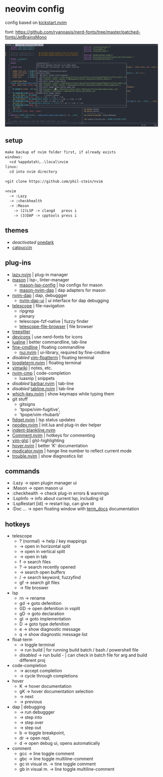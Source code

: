 
# neovim config

config based on [kickstart.nvim](https://github.com/nvim-lua/kickstart.nvim) <br>

font: https://github.com/ryanoasis/nerd-fonts/tree/master/patched-fonts/JetBrainsMono <br>

<img src="https://github.com/phil-stein/nvim/blob/main/screenshot_01.PNG" alt="screenshot" width="800"> <br>

## setup
```
make backup of nvim folder first, if already exists
windows: 
  >cd %appdata%\..\local\nvim
linux:
  cd into nvim directory
  
>git clone https://github.com/phil-stein/nvim 

>nvim
  -> :Lazy
  -> :checkhealth
  -> :Mason
    -> (2)LSP -> clangd   press i
    -> (3)DAP -> cpptools press i
```

## themes
- _deactivated_ [onedark](https://github.com/navarasu/onedark.nvim)
- [catpuccin](https://github.com/catppuccin/nvim)

## plug-ins
- [lazy.nvim](https://github.com/folke/lazy.nvim) | plug-in manager
- [mason](https://github.com/williamboman/mason.nvim) | lsp-, linter-manager
	- [mason-lsp-config](https://github.com/williamboman/mason-lspconfig.nvim) | lsp configs for mason
  - [mason-nvim-dap](https://github.com/jay-babu/mason-nvim-dap.nvim) | dap adapters for mason
- [nvim-dap](https://github.com/mfussenegger/nvim-dap) | dap, debuggger
  - [nvim-dap-ui](https://github.com/rcarriga/nvim-dap-ui) | ui interface for dap debugging
- [telescope](https://github.com/nvim-telescope/telescope.nvim) | file-navigation
	- ripgrep
	- plenary
	- telescope-fzf-native | fuzzy finder
	- [telescope-file-browser](https://github.com/nvim-telescope/telescope-file-browser.nvim) | file browser
- [treesitter](https://github.com/nvim-treesitter/nvim-treesitter) 
- [devicons](https://github.com/ryanoasis/vim-devicons) | use nerd-fonts for icons
- [lualine](https://github.com/nvim-lualine/lualine.nvim) | better commandline, tab-line
- [fine-cmdline](https://github.com/VonHeikemen/fine-cmdline.nvim) | floating commandline
	- [nui.nvim](https://github.com/MunifTanjim/nui.nvim/tree/main) | ui-library, required by fine-cmdline
- _disabled_ [vim-floatterm](https://github.com/voldikss/vim-floaterm) | floating terminal
- [toggleterm.nvim](https://github.com/akinsho/toggleterm.nvim) | floating terminal
- [vimwiki](https://github.com/vimwiki/vimwiki) | notes, etc.
- [nvim-cmp](https://github.com/hrsh7th/nvim-cmp) | code-completion
	- luasnip | snippets
- _disabled_ [barbar.nvim](https://github.com/romgrk/barbar.nvim) | tab-line
- _disabled_ [tabline.nvim](https://github.com/kdheepak/tabline.nvim) | tab-line
- [which-key.nvim](https://github.com/folke/which-key.nvim) | show keymaps while typing them
- git stuff
  - gitsigns
  - 'tpope/vim-fugitive',
  - 'tpope/vim-rhubarb'
- [fidget.nvim](https://github.com/j-hui/fidget.nvim) | lsp status updates
- [neodev.nvim](https://github.com/folke/neodev.nvim) | init.lua and plug-in dev helper
- [indent-blankline.nvim](https://github.com/lukas-reineke/indent-blankline.nvim)
- [Comment.nvim](https://github.com/numToStr/Comment.nvim) | hotkeys for commenting
- [vim-glsl](https://github.com/tikhomirov/vim-glsl) | glsl-highlighting
- [hover.nvim](https://github.com/lewis6991/hover.nvim) | better 'K' documentation
- [modicator.nvim](https://github.com/mawkler/modicator.nvim) | hange line number to reflect current mode
- [trouble.nvim](https://github.com/folke/trouble.nvim) | show diagnostics list

## commands
- :Lazy             -> open plugin manager ui
- :Mason            -> open mason ui
- :checkhealth      -> check plug-in errors & warnings
- :LspInfo          -> info about current lsp, including id
- :LspRestart [id]  -> restart lsp, can give id
- :Doc ...          -> open floating window with [term_docs]() documentation

## hotkeys
- telescope
	- ? (normal)			-> help / key mappings
	- <C-s>						-> open in horizontal split
	- <C-x>						-> open in vertical split
	- <C-t>						-> open in tab
	- <leader>f				-> search files
	- <leader>?       -> search recently opened
	- <leader><space> -> search open buffers
	- <leader>/				-> search keyword, fuzzyfind
	- <leader>gf			-> search git files
	- <C-d>						-> file broswer
- lsp
	- <leader>rn			-> rename
	- gd							-> goto defenition
	- GD              -> open defenition in vsplit
	- gD							-> goto declaration
	- gI							-> goto implementation
	- <leader>D				-> goto type defenition
  - <leader>e       -> show diagnostic message
  - <leader>q       -> show diagnostic message list
- float-term 
	- <C-t>	          -> toggle terminal
	- <C-b>						-> run build   | for running build batch / bash / powershell file
	- _disabled_ <C-B>						-> run build - | can check in batch file for arg and build different proj
- code-completion
	- <CR>						-> accept completion
	- <Tab>		  			-> cycle through completions
- hover
	- K								-> hover documentation
	- gK							-> hover documentation selection
	- <C-n>						-> next
	- <C-p>						-> previous
- dap | debugging
  - <F5>            -> run debuggger
  - <F9>            -> step into
  - <F10>           -> step over
  - <F12>           -> step out
  - <leader>b       -> toggle breakpoint,
  - <leader>dr      -> open repl,
  - <leader>d       -> open debug ui, opens automatically
- comment
  - gcc             -> line toggle comment
  - gbc             -> line toggle multiline-comment
  - gc in visual m. -> tine toggle comment
  - gb in visual m. -> line toggle multiline-comment

